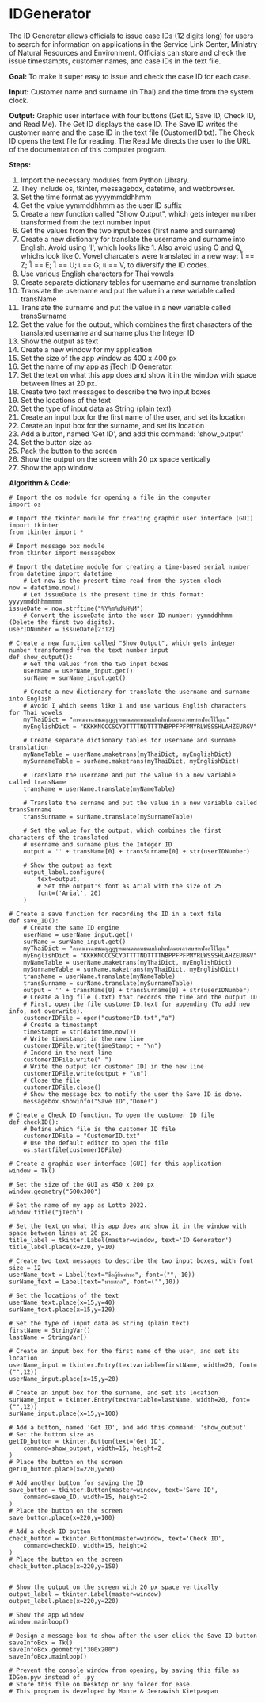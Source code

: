 # IDGenerator

The ID Generator allows officials to issue case IDs (12 digits long) for users to search for information on applications in the Service Link Center, Ministry of Natural Resources and Environment. Officials can store and check the issue timestampts, customer names, and case IDs in the text file.   

__Goal:__ To make it super easy to issue and check the case ID for each case.  

__Input:__ Customer name and surname (in Thai) and the time from the system clock.

__Output:__ Graphic user interface with four buttons (Get ID, Save ID, Check ID, and Read Me). The Get ID displays the case ID. The Save ID writes the customer name and the case ID in the text file (CustomerID.txt). The Check ID opens the text file for reading. The Read Me directs the user to the URL of the documentation of this computer program.      

__Steps:__

1. Import the necessary modules from Python Library.
2. They include os, tkinter, messagebox, datetime, and webbrowser. 
3. Set the time format as yyyymmddhhmm
4. Get the value yymmddhhmm as the user ID suffix
5. Create a new function called "Show Output", which gets integer number transformed from the text number input
6. Get the values from the two input boxes (first name and surname)
7. Create a new dictionary for translate the username and surname into English. Avoid using 'I', which looks like 1. Also avoid using O and Q, whichs look like 0. Vowel charcaters were translated in a new way: โ == Z; ใ == E; ไ == U; เ == G; แ == V, to diversify the ID codes.
8. Use various English characters for Thai vowels
9. Create separate dictionary tables for username and surname translation
10. Translate the username and put the value in a new variable called transName
11. Translate the surname and put the value in a new variable called transSurname
12. Set the value for the output, which combines the first characters of the translated username and surname plus the Integer ID
13. Show the output as text
14. Create a new window for my application
15. Set the size of the app window as 400 x 400 px
16. Set the name of my app as jTech ID Generator.
17. Set the text on what this app does and show it in the window with space between lines at 20 px.
18. Create two text messages to describe the two input boxes
19. Set the locations of the text
20. Set the type of input data as String (plain text)
21. Create an input box for the first name of the user, and set its location
22. Create an input box for the surname, and set its location
23. Add a button, named 'Get ID', and add this command: 'show_output'
24. Set the button size as
25. Pack the button to the screen
26. Show the output on the screen with 20 px space vertically
27. Show the app window

__Algorithm & Code:__
```
# Import the os module for opening a file in the computer
import os

# Import the tkinter module for creating graphic user interface (GUI)
import tkinter
from tkinter import *

# Import message box module
from tkinter import messagebox

# Import the datetime module for creating a time-based serial number
from datetime import datetime
    # Let now is the present time read from the system clock
now = datetime.now()
    # Let issueDate is the present time in this format: yyyymmddhhmmmmm
issueDate = now.strftime("%Y%m%d%H%M")
    # Convert the issueDate into the user ID number: yymmddhhmm (Delete the first two digits).
userIDNumber = issueDate[2:12]

# Create a new function called "Show Output", which gets integer number transformed from the text number input
def show_output():
    # Get the values from the two input boxes
    userName = userName_input.get()
    surName = surName_input.get()

    # Create a new dictionary for translate the username and surname into English
    # Avoid I which seems like 1 and use various English characters for Thai vowels
    myThaiDict = "กขคฆงจฉชซฌญฎฏฐฑฒณดตถทธนบปผฝพฟภมยรลวศษสหฬอฮโใไฤเแ"
    myEnglishDict = "KKKKNCCCSCYDTTTTNDTTTTNBPPFPFPMYRLWSSSHLAHZEURGV"

    # Create separate dictionary tables for username and surname translation
    myNameTable = userName.maketrans(myThaiDict, myEnglishDict)
    mySurnameTable = surName.maketrans(myThaiDict, myEnglishDict)

    # Translate the username and put the value in a new variable called transName
    transName = userName.translate(myNameTable)

    # Translate the surname and put the value in a new variable called transSurname
    transSurname = surName.translate(mySurnameTable)

    # Set the value for the output, which combines the first characters of the translated
    # username and surname plus the Integer ID
    output = '' + transName[0] + transSurname[0] + str(userIDNumber)

    # Show the output as text
    output_label.configure(
        text=output,
        # Set the output's font as Arial with the size of 25
        font=('Arial', 20)
    )

# Create a save function for recording the ID in a text file
def save_ID():
    # Create the same ID engine
    userName = userName_input.get()
    surName = surName_input.get()
    myThaiDict = "กขคฆงจฉชซฌญฎฏฐฑฒณดตถทธนบปผฝพฟภมยรลวศษสหฬอฮโใไฤเแ"
    myEnglishDict = "KKKKNCCCSCYDTTTTNDTTTTNBPPFPFPMYRLWSSSHLAHZEURGV"
    myNameTable = userName.maketrans(myThaiDict, myEnglishDict)
    mySurnameTable = surName.maketrans(myThaiDict, myEnglishDict)
    transName = userName.translate(myNameTable)
    transSurname = surName.translate(mySurnameTable)
    output = '' + transName[0] + transSurname[0] + str(userIDNumber)
    # Create a log file (.txt) that records the time and the output ID
    # First, open the file customerID.text for appending (To add new info, not overwrite).
    customerIDFile = open("customerID.txt","a")
    # Create a timestampt
    timeStampt = str(datetime.now())
    # Write timestampt in the new line
    customerIDFile.write(timeStampt + "\n")
    # Indend in the next line
    customerIDFile.write(" ")
    # Write the output (or customer ID) in the new line
    customerIDFile.write(output + "\n")
    # Close the file
    customerIDFile.close()
    # Show the message box to notify the user the Save ID is done.
    messagebox.showinfo("Save ID","Done!")

# Create a Check ID function. To open the customer ID file
def checkID():
    # Define which file is the customer ID file
    customerIDFile = "CustomerID.txt"
    # Use the default editor to open the file
    os.startfile(customerIDFile)

# Create a graphic user interface (GUI) for this application
window = Tk()

# Set the size of the GUI as 450 x 200 px
window.geometry("500x300")

# Set the name of my app as Lotto 2022.
window.title("jTech")

# Set the text on what this app does and show it in the window with space between lines at 20 px.
title_label = tkinter.Label(master=window, text='ID Generator')
title_label.place(x=220, y=10)

# Create two text messages to describe the two input boxes, with font size = 12
userName_text = Label(text="ชื่อผู้ยื่นคำขอ", font=("", 10))
surName_text = Label(text="นามสกุล", font=("",10))

# Set the locations of the text
userName_text.place(x=15,y=40)
surName_text.place(x=15,y=120)

# Set the type of input data as String (plain text)
firstName = StringVar()
lastName = StringVar()

# Create an input box for the first name of the user, and set its location
userName_input = tkinter.Entry(textvariable=firstName, width=20, font=("",12))
userName_input.place(x=15,y=20)

# Create an input box for the surname, and set its location
surName_input = tkinter.Entry(textvariable=lastName, width=20, font=("",12))
surName_input.place(x=15,y=100)

# Add a button, named 'Get ID', and add this command: 'show_output'.
# Set the button size as
getID_button = tkinter.Button(text='Get ID',
    command=show_output, width=15, height=2
)
# Place the button on the screen
getID_button.place(x=220,y=50)

# Add another button for saving the ID
save_button = tkinter.Button(master=window, text='Save ID',
    command=save_ID, width=15, height=2
)
# Place the button on the screen
save_button.place(x=220,y=100)

# Add a check ID button
check_button = tkinter.Button(master=window, text='Check ID',
    command=checkID, width=15, height=2
)
# Place the button on the screen
check_button.place(x=220,y=150)


# Show the output on the screen with 20 px space vertically
output_label = tkinter.Label(master=window)
output_label.place(x=220,y=220)

# Show the app window
window.mainloop()

# Design a message box to show after the user click the Save ID button
saveInfoBox = Tk()
saveInfoBox.geometry("300x200")
saveInfoBox.mainloop()

# Prevent the console window from opening, by saving this file as IDGen.pyw instead of .py
# Store this file on Desktop or any folder for ease.
# This program is developed by Monte & Jeerawish Kietpawpan
```

